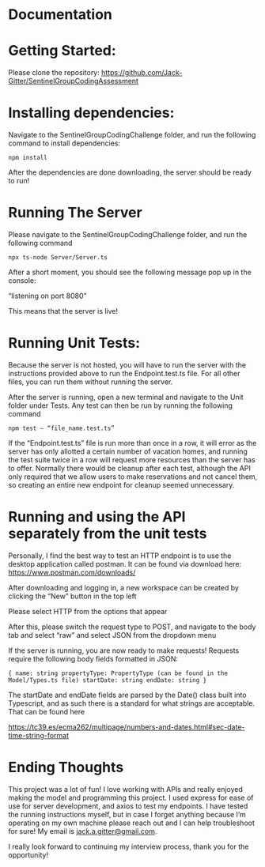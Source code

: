 # **Documentation**

# **Getting Started:**

Please clone the repository:
https://github.com/Jack-Gitter/SentinelGroupCodingAssessment

# **Installing dependencies:**
Navigate to the SentinelGroupCodingChallenge folder, and run the following command to install dependencies: 

```npm install```

After the dependencies are done downloading, the server should be ready to run! 

# **Running The Server**

Please navigate to the SentinelGroupCodingChallenge folder, and run the following command

```npx ts-node Server/Server.ts```

After a short moment, you should see the following message pop up in the console: 

“listening on port 8080”

This means that the server is live! 

# **Running Unit Tests:**
Because the server is not hosted, you will have to run the server with the instructions provided above to run the Endpoint.test.ts file. For all other files, you can run them without running the server. 

After the server is running, open a new terminal and navigate to the Unit folder under Tests. Any test can then be run by running the following command

```npm test – “file_name.test.ts”```

If the “Endpoint.test.ts” file is run more than once in a row, it will error as the server has only allotted a certain number of vacation homes, and running the test suite twice in a row will request more resources than the server has to offer. Normally there would be cleanup after each test, although the API only required that we allow users to make reservations and not cancel them, so creating an entire new endpoint for cleanup seemed unnecessary. 

# **Running and using the API separately from the unit tests**

Personally, I find the best way to test an HTTP endpoint is to use the desktop application called postman. It can be found via download here: https://www.postman.com/downloads/

After downloading and logging in, a new workspace can be created by clicking the “New” button in the top left

Please select HTTP from the options that appear

After this, please switch the request type to POST, and navigate to the body tab and select “raw” and select JSON from the dropdown menu

If the server is running, you are now ready to make requests! Requests require the following body fields formatted in JSON: 

<code>{
  name: string
  propertyType: PropertyType (can be found in the Model/Types.ts file)
  startDate: string
  endDate: string
}</code>

The startDate and endDate fields are parsed by the Date() class built into Typescript, and as such there is a standard for what strings are acceptable. That can be found here

https://tc39.es/ecma262/multipage/numbers-and-dates.html#sec-date-time-string-format

# **Ending Thoughts**

This project was a lot of fun! I love working with APIs and really enjoyed making the model and programming this project. I used express for ease of use for server development, and axios to test my endpoints. I have tested the running instructions myself, but in case I forget anything because I’m operating on my own machine please reach out and I can help troubleshoot for sure! My email is jack.a.gitter@gmail.com. 

I really look forward to continuing my interview process, thank you for the opportunity!
